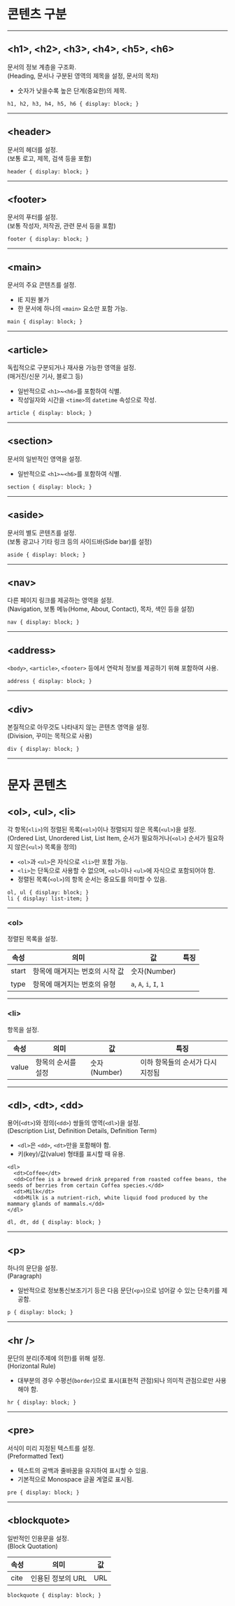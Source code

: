 <h1>콘텐츠 구분</h1>

***

<h2>&lt;h1&gt;, &lt;h2&gt;, &lt;h3&gt;, &lt;h4&gt;, &lt;h5&gt;,
    &lt;h6&gt;</h2>
<p>문서의 정보 계층을 구조화.<br>(Heading, 문서나 구분된 영역의 제목을 설정, 문서의 목차)</p>
<ul>
  <li>숫자가 낮을수록 높은 단계(중요한)의 제목.</li>
</ul>
<pre><code class="css">h1, h2, h3, h4, h5, h6 { display: block; }
</code></pre>

***

<h2>&lt;header&gt;</h2>
<p>문서의 헤더를 설정.<br>(보통 로고, 제목, 검색 등을 포함)</p>
<pre><code class="css">header { display: block; }
</code></pre>

***

<h2>&lt;footer&gt;</h2>
<p>문서의 푸터를 설정.<br>(보통 작성자, 저작권, 관련 문서 등을 포함)</p>
<pre><code class="css">footer { display: block; }
</code></pre>

***

<h2>&lt;main&gt;</h2>
<p>문서의 주요 콘텐츠를 설정.</p>
<ul>
  <li>IE 지원 불가</li>
  <li>한 문서에 하나의 <code>&lt;main&gt;</code> 요소만 포함 가능.</li>
</ul>
<pre><code class="css">main { display: block; }
</code></pre>

***

<h2>&lt;article&gt;</h2>
<p>독립적으로 구분되거나 재사용 가능한 영역을 설정.<br>(매거진/신문 기사, 블로그 등)</p>
<ul>
  <li>일반적으로 <code>&lt;h1&gt;</code>~<code>&lt;h6&gt;</code>를 포함하여 식별.</li>
  <li>작성일자와 시간을 <code>&lt;time&gt;</code>의 <code>datetime</code> 속성으로 작성.</li>
</ul>
<pre><code class="css">article { display: block; }
</code></pre>

***

<h2>&lt;section&gt;</h2>
<p>문서의 일반적인 영역을 설정.</p>
<ul>
  <li>일반적으로 <code>&lt;h1&gt;</code>~<code>&lt;h6&gt;</code>를 포함하여 식별.</li>
</ul>
<pre><code class="css">section { display: block; }
</code></pre>

***

<h2>&lt;aside&gt;</h2>
<p>문서의 별도 콘텐츠를 설정.<br>(보통 광고나 기타 링크 등의 사이드바(Side bar)를 설정)</p>
<pre><code class="css">aside { display: block; }
</code></pre>

***

<h2>&lt;nav&gt;</h2>
<p>다른 페이지 링크를 제공하는 영역을 설정.<br>(Navigation, 보통 메뉴(Home, About, Contact), 목차, 색인 등을 설정)</p>
<pre><code class="css">nav { display: block; }
</code></pre>

***

<h2>&lt;address&gt;</h2>
<p><code>&lt;body&gt;</code>, <code>&lt;article&gt;</code>, <code>&lt;footer&gt;</code> 등에서 연락처 정보를 제공하기 위해 포함하여 사용.</p>
<pre><code class="css">address { display: block; }
</code></pre>

***

<h2>&lt;div&gt;</h2>
<p>본질적으로 아무것도 나타내지 않는 콘텐츠 영역을 설정.<br>(Division, 꾸미는 목적으로 사용)</p>
<pre><code class="css">div { display: block; }
</code></pre>

***

<h1>문자 콘텐츠</h1>
<h2>&lt;ol&gt;, &lt;ul&gt;, &lt;li&gt;</h2>
<p>각 항목(<code>&lt;li&gt;</code>)의 정렬된 목록(<code>&lt;ol&gt;</code>)이나 정렬되지 않은 목록(<code>&lt;ul&gt;</code>)을 설정.<br>(Ordered
  List, Unordered List, List Item, 순서가 필요하거나(<code>&lt;ol&gt;</code>) 순서가 필요하지 않은(<code>&lt;ul&gt;</code>) 목록을 정의)</p>
<ul>
  <li><code>&lt;ol&gt;</code>과 <code>&lt;ul&gt;</code>은 자식으로 <code>&lt;li&gt;</code>만 포함 가능.</li>
  <li><code>&lt;li&gt;</code>는 단독으로 사용할 수 없으며, <code>&lt;ol&gt;</code>이나 <code>&lt;ul&gt;</code>에 자식으로 포함되어야 함.</li>
  <li>정렬된 목록(<code>&lt;ol&gt;</code>)의 항목 순서는 중요도를 의미할 수 있음.</li>
</ul>
<pre><code class="css">ol, ul { display: block; }
li { display: list-item; }
</code></pre>

***

<h3>&lt;ol&gt;</h3>
<p>정렬된 목록을 설정.</p>
<table>
  <thead>
    <tr>
      <th>속성</th>
      <th>의미</th>
      <th>값</th>
      <th>특징</th>
    </tr>
  </thead>
  <tbody>
    <tr>
      <td>start</td>
      <td>항목에 매겨지는 번호의 시작 값</td>
      <td>숫자(Number)</td>
      <td></td>
    </tr>
    <tr>
      <td>type</td>
      <td>항목에 매겨지는 번호의 유형</td>
      <td><code>a</code>, <code>A</code>, <code>i</code>, <code>I</code>, <code>1</code></td>
      <td></td>
    </tr>
  </tbody>
</table>

***

<h3>&lt;li&gt;</h3>
<p>항목을 설정.</p>
<table>
  <thead>
    <tr>
      <th>속성</th>
      <th>의미</th>
      <th>값</th>
      <th>특징</th>
    </tr>
  </thead>
  <tbody>
    <tr>
      <td>value</td>
      <td>항목의 순서를 설정</td>
      <td>숫자(Number)</td>
      <td>이하 항목들의 순서가 다시 지정됨</td>
    </tr>
  </tbody>
</table>

***

<h2>&lt;dl&gt;, &lt;dt&gt;, &lt;dd&gt;</h2>
<p>용어(<code>&lt;dt&gt;</code>)와 정의(<code>&lt;dd&gt;</code>) 쌍들의 영역(<code>&lt;dl&gt;</code>)을 설정.<br>(Description List,
  Definition Details, Definition Term)</p>
<ul>
  <li><code>&lt;dl&gt;</code>은 <code>&lt;dd&gt;</code>, <code>&lt;dt&gt;</code>만을 포함해야 함.</li>
  <li>키(key)/값(value) 형태를 표시할 때 유용.</li>
</ul>
<pre><code class="html">&lt;dl&gt;
  &lt;dt&gt;Coffee&lt;/dt&gt;
  &lt;dd&gt;Coffee is a brewed drink prepared from roasted coffee beans, the seeds of berries from certain Coffea species.&lt;/dd&gt;
  &lt;dt&gt;Milk&lt;/dt&gt;
  &lt;dd&gt;Milk is a nutrient-rich, white liquid food produced by the mammary glands of mammals.&lt;/dd&gt;
&lt;/dl&gt;
</code></pre>
<pre><code class="css">dl, dt, dd { display: block; }
</code></pre>

***

<h2>&lt;p&gt;</h2>
<p>하나의 문단을 설정.<br>(Paragraph)</p>
<ul>
  <li>일반적으로 정보통신보조기기 등은 다음 문단(<code>&lt;p&gt;</code>)으로 넘어갈 수 있는 단축키를 제공함.</li>
</ul>
<pre><code class="css">p { display: block; }
</code></pre>

***

<h2>&lt;hr /&gt;</h2>
<p>문단의 분리(주제에 의한)를 위해 설정.<br>(Horizontal Rule)</p>
<ul>
  <li>대부분의 경우 수평선(<code>border</code>)으로 표시(표현적 관점)되나 의미적 관점으로만 사용해야 함.</li>
</ul>
<pre><code class="css">hr { display: block; }
</code></pre>

***

<h2>&lt;pre&gt;</h2>
<p>서식이 미리 지정된 텍스트를 설정.<br>(Preformatted Text)</p>
<ul>
  <li>텍스트의 공백과 줄바꿈을 유지하여 표시할 수 있음.</li>
  <li>기본적으로 Monospace 글꼴 계열로 표시됨.</li>
</ul>
<pre><code class="css">pre { display: block; }
</code></pre>

***

<h2>&lt;blockquote&gt;</h2>
<p>일반적인 인용문을 설정.<br>(Block Quotation)</p>
<table>
  <thead>
    <tr>
      <th>속성</th>
      <th>의미</th>
      <th>값</th>
    </tr>
  </thead>
  <tbody>
    <tr>
      <td>cite</td>
      <td>인용된 정보의 URL</td>
      <td>URL</td>
    </tr>
  </tbody>
</table>
<pre><code class="css">blockquote { display: block; }
</code></pre>